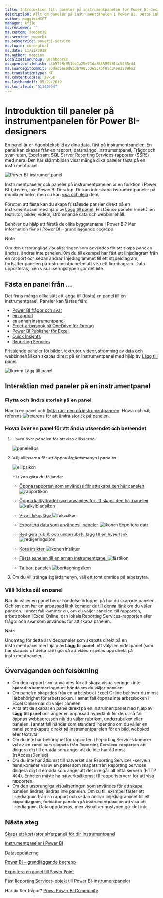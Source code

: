 ```yaml
---
title: Introduktion till paneler på instrumentpanelen för Power BI-designers
description: Allt om paneler på instrumentpanelen i Power BI. Detta inkluderar paneler som skapas från SQL Server Reporting Services-rapporter (SSRS).
author: maggiesMSFT
manager: kfile
ms.reviewer: ''
ms.custom: seodec18
ms.service: powerbi
ms.subservice: powerbi-service
ms.topic: conceptual
ms.date: 11/21/2018
ms.author: maggies
LocalizationGroup: Dashboards
ms.openlocfilehash: c8b5728c951bc1a25e71da8885997814c5485cd4
ms.sourcegitcommit: 60dad5aa0d85db790553e537bf8ac34ee3289ba3
ms.translationtype: MT
ms.contentlocale: sv-SE
ms.lasthandoff: 05/29/2019
ms.locfileid: "61140394"
---
```

# <a name="intro-to-dashboard-tiles-for-power-bi-designers"></a>Introduktion till paneler på instrumentpanelen för Power BI-designers

En panel är en ögonblicksbild av dina data, fäst på instrumentpanelen. En panel kan skapas från en rapport, datamängd, instrumentpanel, Frågor och svar-rutan, Excel samt SQL Server Reporting Services-rapporter (SSRS) med mera.  Den här skärmbilden visar många olika paneler fästa på en instrumentpanel.

![Power BI-instrumentpanel](media/service-dashboard-tiles/power-bi-dashboard.png)

Instrumentpaneler och paneler på instrumentpanelen är en funktion i Power BI-tjänsten, inte Power BI Desktop. Du kan inte skapa instrumentpaneler på mobila enheter, men du kan [visa och dela](mobile-apps-view-dashboard.md) dem.

Förutom att fästa kan du skapa fristående paneler direkt på en instrumentpanel med hjälp av [Lägg till panel](service-dashboard-add-widget.md). Fristående paneler innehåller: textrutor, bilder, videor, strömmande data och webbinnehåll.

Behöver du hjälp att förstå de olika byggstenarna i Power BI?  Mer information finns i [Power BI – grundläggande begrepp](service-basic-concepts.md).

> [!NOTE]
> Om den ursprungliga visualiseringen som användes för att skapa panelen ändras, ändras inte panelen.  Om du till exempel har fäst ett linjediagram från en rapport och sedan ändrar linjediagrammet till ett stapeldiagram, fortsätter panelen på instrumentpanelen att visa ett linjediagram. Data uppdateras, men visualiseringstypen gör det inte.
> 
> 

## <a name="pin-a-tile-from"></a>Fästa en panel från ...
Det finns många olika sätt att lägga till (fästa) en panel till en instrumentpanel. Paneler kan fästas från:

* [Power BI frågor och svar](service-dashboard-pin-tile-from-q-and-a.md)
* [en rapport](service-dashboard-pin-tile-from-report.md)
* [en annan instrumentpanel](service-pin-tile-to-another-dashboard.md)
* [Excel-arbetsbok på OneDrive för företag](service-dashboard-pin-tile-from-excel.md)
* [Power BI Publisher för Excel](publisher-for-excel.md)
* [Quick Insights](service-insights.md)
* [Reporting Services](https://docs.microsoft.com/sql/reporting-services/pin-reporting-services-items-to-power-bi-dashboards)

Fristående paneler för bilder, textrutor, videor, strömning av data och webbinnehåll kan skapas direkt på en instrumentpanel med hjälp av [Lägg till panel](service-dashboard-add-widget.md).

  ![Ikonen Lägg till panel](media/service-dashboard-tiles/add_widgetnew.png)

## <a name="interacting-with-tiles-on-a-dashboard"></a>Interaktion med paneler på en instrumentpanel
### <a name="move-and-resize-a-tile"></a>Flytta och ändra storlek på en panel
Hämta en panel och [flytta runt den på instrumentpanelen](service-dashboard-edit-tile.md). Hovra och välj referens ![referens](media/service-dashboard-tiles/resize-handle.jpg) för att ändra storlek på panelen.

### <a name="hover-over-a-tile-to-change-the-appearance-and-behavior"></a>Hovra över en panel för att ändra utseendet och beteendet
1. Hovra över panelen för att visa ellipserna.
   
    ![panelellips](media/service-dashboard-tiles/ellipses_new.png)
2. Välj ellipserna för att öppna åtgärdsmenyn i panelen.
   
    ![ellipsikon](media/service-dashboard-tiles/power-bi-tile-menu.png)
   
    Här kan göra du följande:
   
   * [Öppna rapporten som användes för att skapa den här panelen ](service-reports.md) ![rapportikon](media/service-dashboard-tiles/chart-icon.jpg)  
   
   * [Öppna kalkylbladet som användes för att skapa den här panelen ](service-reports.md) ![kalkylbladsikon](media/service-dashboard-tiles/power-bi-open-worksheet.png)  
     
    * [Visa i fokusläge ](service-focus-mode.md) ![fokusikon](media/service-dashboard-tiles/fullscreen-icon.jpg)  
     * [Exportera data som användes i panelen](visuals/power-bi-visualization-export-data.md) ![ikonen Exportera data](media/service-dashboard-tiles/export-icon.png)
     * [Redigera rubrik och underrubrik, lägg till en hyperlänk](service-dashboard-edit-tile.md)![redigeringsikon](media/service-dashboard-tiles/pencil-icon.jpg)
     * [Köra insikter ](service-insights.md) ![ikonen Insikter](media/service-dashboard-tiles/power-bi-insights.png)
     * [Fästa panelen till en annan instrumentpanel ](service-pin-tile-to-another-dashboard.md)
       ![fästikon](media/service-dashboard-tiles/pin-icon.jpg)
     * [Ta bort panelen](service-dashboard-edit-tile.md)
     ![borttagningsikon](media/service-dashboard-tiles/trash-icon.png)
3. Om du vill stänga åtgärdsmenyn, välj ett tomt område på arbetsytan.

### <a name="select-click-a-tile"></a>Välj (klicka på) en panel
När du väljer en panel beror händelseförloppet på hur du skapade panelen. Och om den har en [anpassad länk](service-dashboard-edit-tile.md) kommer du till denna länk om du väljer panelen. I annat fall kommer du, om du väljer panelen, till rapporten, arbetsboken i Excel Online, den lokala Reporting Services-rapporten eller frågor och svar som användes för att skapa panelen.

> [!NOTE]
> Undantag för detta är videopaneler som skapats direkt på en instrumentpanel med hjälp av **Lägg till panel**. Att välja en videopanel (som har skapats på detta sätt) gör så att videon spelas upp direkt på instrumentpanelen.   
> 
> 

## <a name="considerations-and-troubleshooting"></a>Överväganden och felsökning

* Om den rapport som användes för att skapa visualiseringen inte sparades kommer inget att hända om du väljer panelen.
* Om panelen skapades från en arbetsbok i Excel Online behöver du minst läsbehörighet för arbetsboken. I annat fall öppnas inte arbetsboken i Excel Online när du väljer panelen.
* Anta att du skapar en panel direkt på en instrumentpanel med hjälp av **Lägg till panel** och anger en anpassad hyperlänk för den. I så fall öppnas webbadressen när du väljer rubriken, underrubriken eller panelen. I annat fall händer som standard ingenting om du väljer en panel som skapats direkt på instrumentpanelen för en bild, webbkod eller textruta.
* Om du inte har behörighet för rapporten i Reporting Services kommer val av en panel som skapats från Reporting Services-rapporten att dirigera dig till en sida som anger att du inte har åtkomst (rsAccessDenied).
* Om du inte har åtkomst till nätverket där Reporting Services -servern finns kommer val av en panel som skapats från Reporting Services dirigera dig till en sida som anger att det inte går att hitta servern (HTTP 404). Enheten måste ha nätverksåtkomst till rapportservern för att visa rapporten.
* Om den ursprungliga visualiseringen som användes för att skapa panelen ändras, ändras inte panelen.  Om du till exempel fäster ett linjediagram från en rapport och sedan ändrar linjediagrammet till ett stapeldiagram, fortsätter panelen på instrumentpanelen att visa ett linjediagram. Data uppdateras, men visualiseringstypen gör det inte.

## <a name="next-steps"></a>Nästa steg
[Skapa ett kort (stor sifferpanel) för din instrumentpanel](power-bi-visualization-card.md)

[Instrumentpaneler i Power BI](service-dashboards.md)  

[Datauppdatering](refresh-data.md)

[Power BI – grundläggande begrepp](service-basic-concepts.md)

[Exportera en panel till Power Point](http://blogs.msdn.com/b/powerbidev/archive/2015/09/28/integrating-power-bi-tiles-into-office-documents.aspx)

[Fäst Reporting Services-objekt till Power BI-instrumentpaneler](https://msdn.microsoft.com/library/mt604784.aspx)

Har du fler frågor? [Prova Power BI Community](http://community.powerbi.com/)

